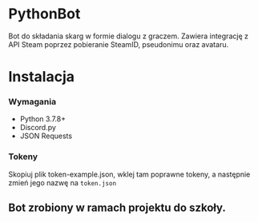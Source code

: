 # PythonBot

Bot do składania skarg w formie dialogu z graczem. Zawiera integrację z API Steam poprzez pobieranie SteamID, pseudonimu oraz avataru. 

# Instalacja
### Wymagania
- Python 3.7.8+
- Discord.py
- JSON Requests

### Tokeny
Skopiuj plik token-example.json, wklej tam poprawne tokeny, a następnie zmień jego nazwę na `token.json`

## Bot zrobiony w ramach projektu do szkoły. 
